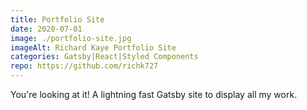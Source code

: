 ```yaml
---
title: Portfolio Site
date: 2020-07-01
image: ./portfolio-site.jpg
imageAlt: Richard Kaye Portfolio Site
categories: Gatsby|React|Styled Components
repo: https://github.com/richk727
---
```

You're looking at it! A lightning fast Gatsby site to display all my work.
